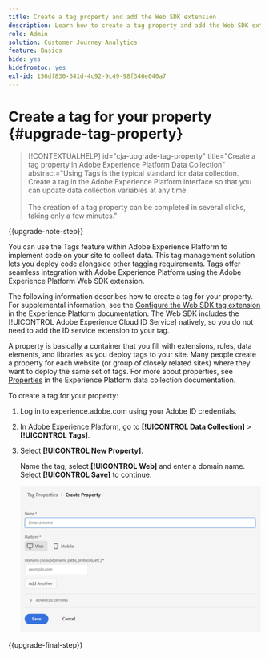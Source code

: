 ```yaml
---
title: Create a tag property and add the Web SDK extension
description: Learn how to create a tag property and add the Web SDK extension
role: Admin
solution: Customer Journey Analytics
feature: Basics
hide: yes
hidefromtoc: yes
exl-id: 156df830-541d-4c92-9c49-98f346e040a7
---
```

# Create a tag for your property {#upgrade-tag-property}

<!-- markdownlint-disable MD034 -->

>[!CONTEXTUALHELP]
>id="cja-upgrade-tag-property"
>title="Create a tag property in Adobe Experience Platform Data Collection"
>abstract="Using Tags is the typical standard for data collection. Create a tag in the Adobe Experience Platform interface so that you can update data collection variables at any time.<br><br>The creation of a tag property can be completed in several clicks, taking only a few minutes."

<!-- markdownlint-enable MD034 -->

{{upgrade-note-step}} 

You can use the Tags feature within Adobe Experience Platform to implement code on your site to collect data. This tag management solution lets you deploy code alongside other tagging requirements. Tags offer seamless integration with Adobe Experience Platform using the Adobe Experience Platform Web SDK extension.

The following information describes how to create a tag for your property. For supplemental information, see the [Configure the Web SDK tag extension](https://experienceleague.adobe.com/en/docs/experience-platform/tags/extensions/client/web-sdk/web-sdk-extension-configuration) in the Experience Platform documentation. The Web SDK includes the [!UICONTROL Adobe Experience Cloud ID Service] natively, so you do not need to add the ID service extension to your tag.

A property is basically a container that you fill with extensions, rules, data elements, and libraries as you deploy tags to your site. Many people create a property for each website (or group of closely related sites) where they want to deploy the same set of tags. For more about properties, see [Properties](https://experienceleague.adobe.com/en/docs/experience-platform/tags/admin/companies-and-properties) in the Experience Platform data collection documentation.

To create a tag for your property:

1. Log in to experience.adobe.com using your Adobe ID credentials.

1. In Adobe Experience Platform, go to **[!UICONTROL Data Collection]** > **[!UICONTROL Tags]**.

1. Select **[!UICONTROL New Property]**. 

    Name the tag, select **[!UICONTROL Web]** and enter a domain name. Select **[!UICONTROL Save]** to continue.

    ![Create a property](assets/create-property.png)

{{upgrade-final-step}}
